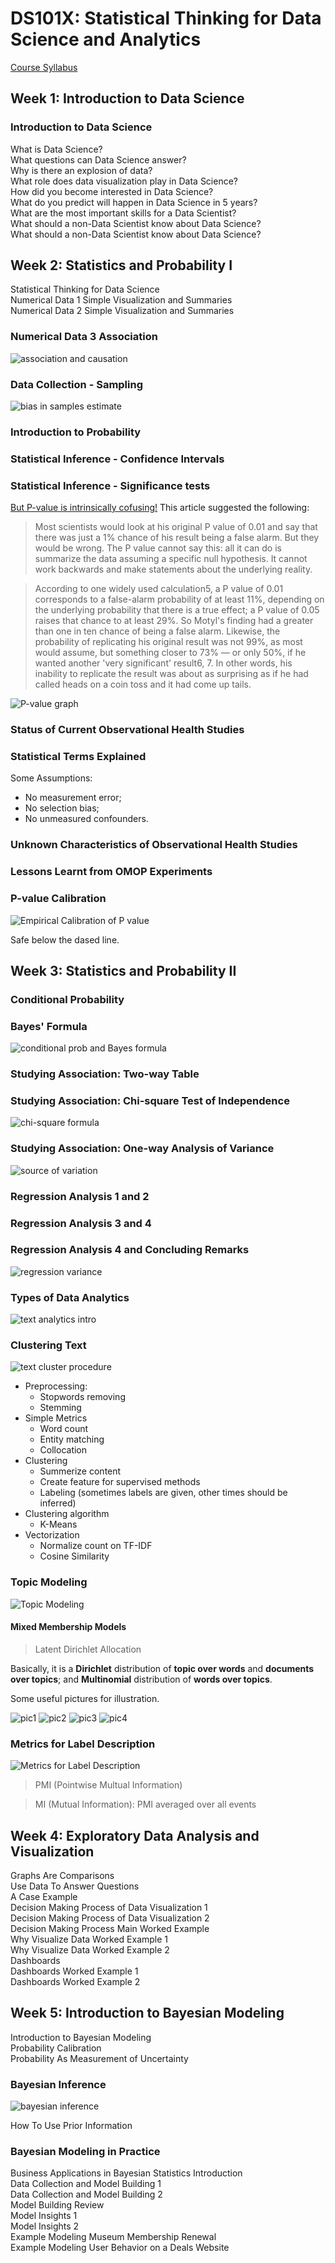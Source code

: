 # DS101X: Statistical Thinking for Data Science and Analytics

[Course Syllabus](https://d37djvu3ytnwxt.cloudfront.net/assets/courseware/v1/33ad7c92b39bbaea35b505415788ea87/asset-v1:ColumbiaX+DS101X+1T2016+type@asset+block/DS101X_Course_Syllabus.pdf)

## Week 1: Introduction to Data Science

### Introduction to Data Science
What is Data Science?<br>
What questions can Data Science answer?<br>
Why is there an explosion of data?<br>
What role does data visualization play in Data Science?<br>
How did you become interested in Data Science?<br>
What do you predict will happen in Data Science in 5 years?<br>
What are the most important skills for a Data Scientist?<br>
What should a non-Data Scientist know about Data Science?<br>
What should a non-Data Scientist know about Data Science?<br>


## Week 2: Statistics and Probability I

Statistical Thinking for Data Science<br>
Numerical Data 1 Simple Visualization and Summaries<br>
Numerical Data 2 Simple Visualization and Summaries<br>
### Numerical Data 3 Association
![association and causation](https://github.com/yang0339/Microsoft-Professional-Program-Learning-Materials/blob/master/DS101X%20Statistical%20Thinking%20for%20Data%20Science%20and%20Analytics/association%20and%20causation.jpg)

### Data Collection - Sampling
![bias in samples estimate](https://github.com/yang0339/Microsoft-Professional-Program-Learning-Materials/blob/master/DS101X%20Statistical%20Thinking%20for%20Data%20Science%20and%20Analytics/bias%20in%20sample%20estimate.PNG)

### Introduction to Probability
### Statistical Inference - Confidence Intervals
### Statistical Inference - Significance tests

[But P-value is intrinsically cofusing!](http://www.nature.com/news/scientific-method-statistical-errors-1.14700#/cause)
This article suggested the following:
> Most scientists would look at his original P value of 0.01 and say that there was just a 1% chance of his result being a false alarm. But they would be wrong. The P value cannot say this: all it can do is summarize the data assuming a specific null hypothesis. It cannot work backwards and make statements about the underlying reality.

> According to one widely used calculation5, a P value of 0.01 corresponds to a false-alarm probability of at least 11%, depending on the underlying probability that there is a true effect; a P value of 0.05 raises that chance to at least 29%. So Motyl's finding had a greater than one in ten chance of being a false alarm. Likewise, the probability of replicating his original result was not 99%, as most would assume, but something closer to 73% — or only 50%, if he wanted another 'very significant' result6, 7. In other words, his inability to replicate the result was about as surprising as if he had called heads on a coin toss and it had come up tails.

![P-value graph](https://github.com/yang0339/Microsoft-Professional-Program-Learning-Materials/blob/master/DS101X%20Statistical%20Thinking%20for%20Data%20Science%20and%20Analytics/p-graphic.jpg)

### Status of Current Observational Health Studies
### Statistical Terms Explained

Some Assumptions: <br>
- No measurement error;
- No selection bias;
- No unmeasured confounders.

### Unknown Characteristics of Observational Health Studies
### Lessons Learnt from OMOP Experiments
### P-value Calibration

![Empirical Calibration of P value](https://github.com/yang0339/Microsoft-Professional-Program-Learning-Materials/blob/master/DS101X%20Statistical%20Thinking%20for%20Data%20Science%20and%20Analytics/Empirical%20Calibration%20of%20P%20value.png)

Safe below the dased line.

## Week 3: Statistics and Probability II

### Conditional Probability
### Bayes' Formula

![conditional prob and Bayes formula](https://github.com/yang0339/Microsoft-Professional-Program-Learning-Materials/blob/master/DS101X%20Statistical%20Thinking%20for%20Data%20Science%20and%20Analytics/conditional%20prob%20and%20Bayes%20formula.jpg)

### Studying Association: Two-way Table
### Studying Association: Chi-square Test of Independence

![chi-square formula](https://github.com/yang0339/Microsoft-Professional-Program-Learning-Materials/blob/master/DS101X%20Statistical%20Thinking%20for%20Data%20Science%20and%20Analytics/chi-square.png)

### Studying Association: One-way Analysis of Variance
![source of variation](https://github.com/yang0339/Microsoft-Professional-Program-Learning-Materials/blob/master/DS101X%20Statistical%20Thinking%20for%20Data%20Science%20and%20Analytics/source%20of%20variation.png)

### Regression Analysis 1 and 2
### Regression Analysis 3 and 4
### Regression Analysis 4 and Concluding Remarks

![regression variance](https://github.com/yang0339/Microsoft-Professional-Program-Learning-Materials/blob/master/DS101X%20Statistical%20Thinking%20for%20Data%20Science%20and%20Analytics/Regression%20and%20variance.jpg)

### Types of Data Analytics

![text analytics intro](https://github.com/yang0339/Microsoft-Professional-Program-Learning-Materials/blob/master/DS101X%20Statistical%20Thinking%20for%20Data%20Science%20and%20Analytics/text%20analytics%20intro.jpg)

### Clustering Text
![text cluster procedure](https://github.com/yang0339/Microsoft-Professional-Program-Learning-Materials/blob/master/DS101X%20Statistical%20Thinking%20for%20Data%20Science%20and%20Analytics/text%20cluster%20procedure.jpg)

* Preprocessing:
  * Stopwords removing
  * Stemming
* Simple Metrics
  * Word count
  * Entity matching
  * Collocation
* Clustering
  * Summerize content
  * Create feature for supervised methods
  * Labeling (sometimes labels are given, other times should be inferred)
* Clustering algorithm
  * K-Means
* Vectorization
  * Normalize count on TF-IDF
  * Cosine Similarity<br>
 

### Topic Modeling

![Topic Modeling](https://github.com/yang0339/Microsoft-Professional-Program-Learning-Materials/blob/master/DS101X%20Statistical%20Thinking%20for%20Data%20Science%20and%20Analytics/Topic%20Modeling.jpg)

#### Mixed Membership Models
> Latent Dirichlet Allocation

Basically, it is a **Dirichlet** distribution of **topic over words** and **documents over topics**; and **Multinomial** distribution of **words over topics**.

Some useful pictures for illustration.

![pic1](http://www.karinabunyik.com/content/images/2014/Oct/Screen-Shot-2014-10-17-at-15-32-05.png)
![pic2](https://cdn-images-1.medium.com/max/800/0*II7wZlKViCt4ssBm.png)
![pic3](http://salsahpc.indiana.edu/b649proj/images/proj3_LDA%20structure.png)
![pic4](https://mollermara.com/blog/lda/lda-tikz.png)


### Metrics for Label Description

![Metrics for Label Description](https://github.com/yang0339/Microsoft-Professional-Program-Learning-Materials/blob/master/DS101X%20Statistical%20Thinking%20for%20Data%20Science%20and%20Analytics/Metrics%20for%20Label%20Description.jpg)


> PMI (Pointwise Multual Information)

> MI (Mutual Information): PMI averaged over all events

## Week 4: Exploratory Data Analysis and Visualization
Graphs Are Comparisons<br>
Use Data To Answer Questions<br>
A Case Example<br>
Decision Making Process of Data Visualization 1<br>
Decision Making Process of Data Visualization 2<br>
Decision Making Process Main Worked Example<br>
Why Visualize Data Worked Example 1<br>
Why Visualize Data Worked Example 2<br>
Dashboards<br>
Dashboards Worked Example 1<br>
Dashboards Worked Example 2<br>

## Week 5: Introduction to Bayesian Modeling

Introduction to Bayesian Modeling<br>
Probability Calibration<br>
Probability As Measurement of Uncertainty<br>

### Bayesian Inference

![bayesian inference](https://github.com/yang0339/Microsoft-Professional-Program-Learning-Materials/blob/master/DS101X%20Statistical%20Thinking%20for%20Data%20Science%20and%20Analytics/bayesian%20inference.jpg)

How To Use Prior Information<br>
### Bayesian Modeling in Practice


Business Applications in Bayesian Statistics Introduction<br>
Data Collection and Model Building 1<br>
Data Collection and Model Building 2<br>
Model Building Review<br>
Model Insights 1<br>
Model Insights 2<br>
Example Modeling Museum Membership Renewal<br>
Example Modeling User Behavior on a Deals Website<br>
